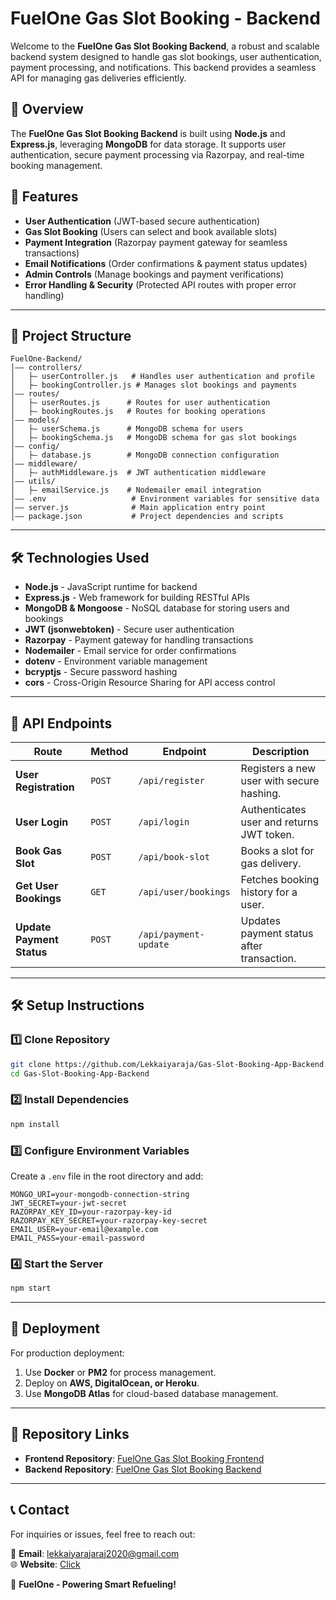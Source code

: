 # FuelOne Gas Slot Booking - Backend

Welcome to the **FuelOne Gas Slot Booking Backend**, a robust and scalable backend system designed to handle gas slot bookings, user authentication, payment processing, and notifications. This backend provides a seamless API for managing gas deliveries efficiently.

## 📌 Overview

The **FuelOne Gas Slot Booking Backend** is built using **Node.js** and **Express.js**, leveraging **MongoDB** for data storage. It supports user authentication, secure payment processing via Razorpay, and real-time booking management.

## 🚀 Features

- **User Authentication** (JWT-based secure authentication)
- **Gas Slot Booking** (Users can select and book available slots)
- **Payment Integration** (Razorpay payment gateway for seamless transactions)
- **Email Notifications** (Order confirmations & payment status updates)
- **Admin Controls** (Manage bookings and payment verifications)
- **Error Handling & Security** (Protected API routes with proper error handling)

---

## 💂️ Project Structure

```
FuelOne-Backend/
│—— controllers/
│   ├— userController.js   # Handles user authentication and profile
│   ├— bookingController.js # Manages slot bookings and payments
│—— routes/
│   ├— userRoutes.js      # Routes for user authentication
│   ├— bookingRoutes.js   # Routes for booking operations
│—— models/
│   ├— userSchema.js      # MongoDB schema for users
│   ├— bookingSchema.js   # MongoDB schema for gas slot bookings
│—— config/
│   ├— database.js        # MongoDB connection configuration
│—— middleware/
│   ├— authMiddleware.js  # JWT authentication middleware
│—— utils/
│   ├— emailService.js    # Nodemailer email integration
│—— .env                   # Environment variables for sensitive data
│—— server.js              # Main application entry point
│—— package.json           # Project dependencies and scripts
```

---

## 🛠️ Technologies Used

- **Node.js** - JavaScript runtime for backend
- **Express.js** - Web framework for building RESTful APIs
- **MongoDB & Mongoose** - NoSQL database for storing users and bookings
- **JWT (jsonwebtoken)** - Secure user authentication
- **Razorpay** - Payment gateway for handling transactions
- **Nodemailer** - Email service for order confirmations
- **dotenv** - Environment variable management
- **bcryptjs** - Secure password hashing
- **cors** - Cross-Origin Resource Sharing for API access control

---

## 📌 API Endpoints

| **Route**                 | **Method** | **Endpoint**             | **Description**                              |
|-------------------------- |-----------|--------------------------|----------------------------------------------|
| **User Registration**      | `POST`    | `/api/register`          | Registers a new user with secure hashing.  |
| **User Login**             | `POST`    | `/api/login`             | Authenticates user and returns JWT token.  |
| **Book Gas Slot**          | `POST`    | `/api/book-slot`         | Books a slot for gas delivery.             |
| **Get User Bookings**      | `GET`     | `/api/user/bookings`     | Fetches booking history for a user.        |
| **Update Payment Status**  | `POST`    | `/api/payment-update`    | Updates payment status after transaction.  |

---

## 🛠️ Setup Instructions

### 1️⃣ Clone Repository
```sh
git clone https://github.com/Lekkaiyaraja/Gas-Slot-Booking-App-Backend.git
cd Gas-Slot-Booking-App-Backend
```

### 2️⃣ Install Dependencies
```sh
npm install
```

### 3️⃣ Configure Environment Variables
Create a `.env` file in the root directory and add:
```env
MONGO_URI=your-mongodb-connection-string
JWT_SECRET=your-jwt-secret
RAZORPAY_KEY_ID=your-razorpay-key-id
RAZORPAY_KEY_SECRET=your-razorpay-key-secret
EMAIL_USER=your-email@example.com
EMAIL_PASS=your-email-password
```

### 4️⃣ Start the Server
```sh
npm start
```

---

## 📡 Deployment

For production deployment:
1. Use **Docker** or **PM2** for process management.
2. Deploy on **AWS, DigitalOcean, or Heroku**.
3. Use **MongoDB Atlas** for cloud-based database management.

---

## 🔗 Repository Links

- **Frontend Repository**: [FuelOne Gas Slot Booking Frontend](https://github.com/Lekkaiyaraja/Gas-Slot-Booking-App-Frontend)
- **Backend Repository**: [FuelOne Gas Slot Booking Backend](https://github.com/Lekkaiyaraja/Gas-Slot-Booking-App-Backend)

---

## 📞 Contact

For inquiries or issues, feel free to reach out:

📧 **Email**: lekkaiyarajaraj2020@gmail.com  
🌐 **Website**: [Click]([https://gas-slot-booking-web-app-frontend.netlify.app/](https://my-personal-portfolio-developer.netlify.app/))  

🚀 **FuelOne - Powering Smart Refueling!**  


